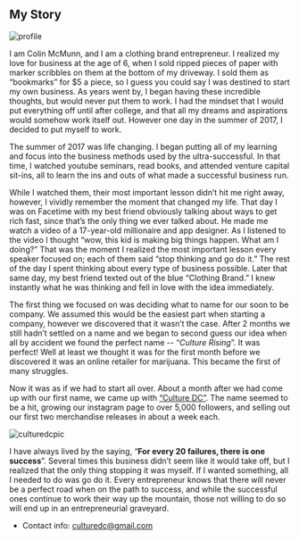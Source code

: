 ## My Story
![profile](https://colinmcmunn.github.io/colins-blog-/images/profile.jpeg)

  I am Colin McMunn, and I am a clothing brand entrepreneur. I realized my love for business at the age of 6, when I sold ripped pieces of paper with marker scribbles on them at the bottom of my driveway. I sold them as “bookmarks” for $5 a piece, so I guess you could say I was destined to start my own business. As years went by, I began having these incredible thoughts, but would never put them to work. I had the mindset that I would put everything off until after college, and that all my dreams and aspirations would somehow work itself out. However one day in the summer of 2017, I decided to put myself to work.
  
  The summer of 2017 was life changing. I began putting all of my learning and focus into the business methods used by the ultra-successful. In that time, I watched youtube seminars, read books, and attended venture capital sit-ins, all to learn the ins and outs of what made a successful business run. 
 
 While I watched them, their most important lesson didn’t hit me right away, however, I vividly remember the moment that changed my life.  That day I was on Facetime with my best friend obviously talking about ways to get rich fast, since that’s the only thing we ever talked about.  He made me watch a video of a 17-year-old millionaire and app designer. As I listened to the video I thought “wow, this kid is making big things happen. What am I doing?” That was the moment I realized the most important lesson every speaker focused on; each of them said “stop thinking and go do it.” The rest of the day I spent thinking about every type of business possible. Later that same day,  my best friend texted out of the blue “Clothing Brand.” I knew instantly what he was thinking and fell in love with the idea immediately.
  
  The first thing we focused on was deciding what to name for our soon to be company. We assumed this would be the easiest part when starting a company, however we discovered that it wasn’t the case. After 2 months we still hadn’t settled on a name and we began to second guess our idea when all by accident we found the perfect name -- “_Culture Rising_”. It was perfect!  Well at least we thought it was for  the first month before we discovered it was an online retailer for marijuana. This became the first of many struggles. 
  
  Now it was as if we had to start all over. About a month after we had come up with our first name, we came up with [“Culture DC”](https://www.instagram.com/cltrdc/?hl=en). The name seemed to be a hit, growing our instagram page to over 5,000 followers, and selling out our first two merchandise releases in about a week each. 

![culturedcpic](https://colinmcmunn.github.io/colins-blog-/images/culturedcpic.jpeg)

I have always lived by the saying, “**For every 20 failures, there is one success**”. Several times this business didn’t seem like it would take off, but I realized that the only thing stopping it was myself. If I wanted something, all I needed to do was go do it. Every entrepreneur knows that there will never be a perfect road when on the path to success, and while the successful ones continue to work their way up the mountain, those not willing to do so will end up in an entrepreneurial graveyard.

* Contact info: culturedc@gmail.com

